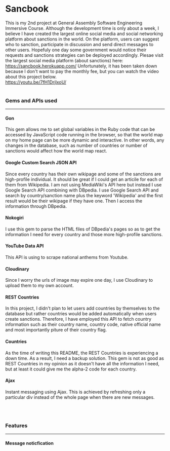 # Sancbook
This is my 2nd project at General Assembly Software Engineering Immersive Course. Although the development time is only about a week, I believe I have created the largest online social media and social networking platform about sanctions in the world. On the platform, users can suggest who to sanction, participate in discussion and send direct messages to other users. Hopefuly one day some government would notice their requests and sanctions strategies can be deployed accordingly.
Plesae visit the largest social media platform (about sanctions) here: https://sancbook.herokuapp.com/
Unfortunately, it has been taken down because I don't want to pay the monthly fee, but you can watch the video about this project below.
<br />
https://youtu.be/7fH1DrjlxoU/
<br /> <br /> 

### Gems and APIs used
---

#### Gon
This gem allows me to set global variables in the Ruby code that can be accessed by JavaScript code running in the browser, so that the world map on my home page can be more dynamic and interactive. In other words, any changes in the database, such as number of countries or number of sanctions would affect how the world map react.

#### Google Custom Search JSON API
Since every country has their own wikipage and some of the sanctions are high-profile individual. It should be great if I could get an articile for each of them from Wikipedia. I am not using MediaWiki's API here but instead I use Google Search API combining with DBpedia. I use Google Search API and search by country/sanction name plus the keyword 'Wikipedia' and the first result would be their wikipage if they have one. Then I access the information through DBpedia.


#### Nokogiri
I use this gem to parse the HTML files of DBpedia's pages so as to get the information I need for every country and those more high-profile sanctions.

#### YouTube Data API
This API is using to scrape national anthems from Youtube.

#### Cloudinary
Since I worry the urls of image may expire one day, I use Cloudinary to upload them to my own account.

#### REST Countries
In this project, I didn't plan to let users add countries by themselves to the database but rather countries would be added automatically when users create sanctions. Therefore, I have employed this API to fetch country information such as their country name, country code, native official name and most importantly piture of their country flag.

#### Countries
As the time of writing this README, the REST Countries is experiencing a down time. As a result, I need a backup solution. This gem is not as good as REST Countries in my opinion as it doesn't have all the information I need, but at least it could give me the alpha-2 code for each country.

#### Ajax
Instant messaging using Ajax. This is achieved by refreshing only a particular div instead of the whole page when there are new messages.

<br /> <br /> 

### Features
---

#### Message noticfication


